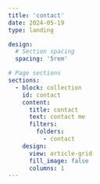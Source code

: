 ```yaml
---
title: 'contact'
date: 2024-05-19
type: landing

design:
  # Section spacing
  spacing: '5rem'

# Page sections
sections:
  - block: collection
    id: contact
    content:
      title: contact
      text: contact me
      filters:
        folders:
          - contact
    design:
      view: article-grid
      fill_image: false
      columns: 1
---
```

